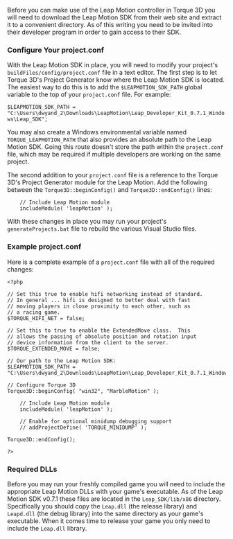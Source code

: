 Before you can make use of the Leap Motion controller in Torque 3D you will need to download the Leap Motion SDK from their web site and extract it to a convenient directory.  As of this writing you need to be invited into their developer program in order to gain access to their SDK.

### Configure Your project.conf ###

With the Leap Motion SDK in place, you will need to modify your project's `buildFiles/config/project.conf` file in a text editor.  The first step is to let Torque 3D's Project Generator know where the Leap Motion SDK is located.  The easiest way to do this is to add the `$LEAPMOTION_SDK_PATH` global variable to the top of your `project.conf` file.  For example:

`$LEAPMOTION_SDK_PATH = "C:\Users\dwyand_2\Downloads\LeapMotion\Leap_Developer_Kit_0.7.1_Windows\Leap_SDK";`

You may also create a Windows environmental variable named `TORQUE_LEAPMOTION_PATH` that also provides an absolute path to the Leap Motion SDK.  Going this route doesn't store the path within the `project.conf` file, which may be required if multiple developers are working on the same project.

The second addition to your `project.conf` file is a reference to the Torque 3D's Project Generator module for the Leap Motion.  Add the following between the `Torque3D::beginConfig()` and `Torque3D::endConfig()` lines:

```
    // Include Leap Motion module
    includeModule( 'leapMotion' );
```

With these changes in place you may run your project's `generateProjects.bat` file to rebuild the various Visual Studio files.

### Example project.conf ###

Here is a complete example of a `project.conf` file with all of the required changes:

```
<?php

// Set this true to enable hifi networking instead of standard.
// In general ... hifi is designed to better deal with fast
// moving players in close proximity to each other, such as
// a racing game.
$TORQUE_HIFI_NET = false;

// Set this to true to enable the ExtendedMove class.  This
// allows the passing of absolute position and rotation input
// device information from the client to the server.
$TORQUE_EXTENDED_MOVE = false;

// Our path to the Leap Motion SDK:
$LEAPMOTION_SDK_PATH = "C:\Users\dwyand_2\Downloads\LeapMotion\Leap_Developer_Kit_0.7.1_Windows\Leap_SDK";

// Configure Torque 3D
Torque3D::beginConfig( "win32", "MarbleMotion" );

    // Include Leap Motion module
    includeModule( 'leapMotion' );
        
    // Enable for optional minidump debugging support
    // addProjectDefine( 'TORQUE_MINIDUMP' );
        
Torque3D::endConfig();

?>
```

### Required DLLs ###

Before you may run your freshly compiled game you will need to include the appropriate Leap Motion DLLs with your game's executable.  As of the Leap Motion SDK v0.7.1 these files are located in the `Leap_SDK/lib/x86` directory.  Specifically you should copy the `Leap.dll` (the release library) and `Leapd.dll` (the debug library) into the same directory as your game's executable.  When it comes time to release your game you only need to include the `Leap.dll` library.
